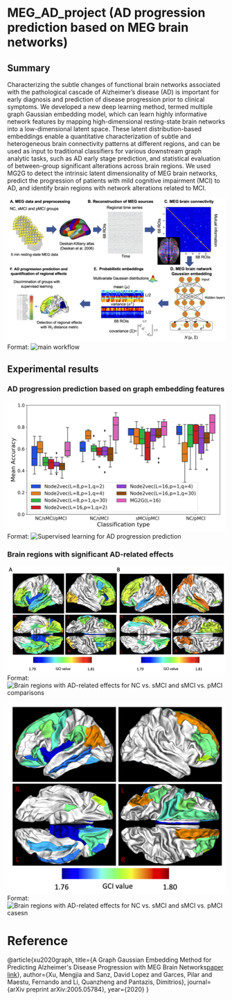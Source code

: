 # MEG_AD_project (AD progression prediction based on MEG brain networks)
## Summary
Characterizing the subtle changes of functional
brain networks associated with the pathological cascade of
Alzheimer’s disease (AD) is important for early diagnosis and
prediction of disease progression prior to clinical symptoms. We
developed a new deep learning method, termed multiple graph
Gaussian embedding model, which can learn highly
informative network features by mapping high-dimensional
resting-state brain networks into a low-dimensional latent space.
These latent distribution-based embeddings enable a quantitative
characterization of subtle and heterogeneous brain connectivity
patterns at different regions, and can be used as input to
traditional classifiers for various downstream graph analytic
tasks, such as AD early stage prediction, and statistical evaluation
of between-group significant alterations across brain regions. We
used MG2G to detect the intrinsic latent dimensionality of MEG
brain networks, predict the progression of patients with mild
cognitive impairment (MCI) to AD, and identify brain regions
with network alterations related to MCI.

![main workflow](Fig1.png)
Format: ![main workflow](https://github.com/GraceXu182/BrainNetEmb/Fig1.png)

## Experimental results
### AD progression prediction based on graph embedding features
![Supervised learning for AD progression prediction](Fig3.png)
Format: ![Supervised learning for AD progression prediction](https://github.com/GraceXu182/BrainNetEmb/Fig3.png)

### Brain regions with significant AD-related effects
![Brain regions with AD-related effects for NC vs. sMCI and sMCI vs. pMCI cases](Fig4.png)
Format: ![Brain regions with AD-related effects for NC vs. sMCI and sMCI vs. pMCI comparisons](https://github.com/GraceXu182/BrainNetEmb/Fig4.png)

![Brain regions with AD-related effects for NC vs. pMCI comparison](Suppl.Fig1.png)
Format: ![Brain regions with AD-related effects for NC vs. sMCI and sMCI vs. pMCI casesn](https://github.com/GraceXu182/BrainNetEmb/Suppl.Fig1.png)

# Reference
@article{xu2020graph,
  title={A Graph Gaussian Embedding Method for Predicting Alzheimer's Disease Progression with MEG Brain Networks[paper link](https://arxiv.org/abs/2005.05784)},
  author={Xu, Mengjia and Sanz, David Lopez and Garces, Pilar and Maestu, Fernando and Li, Quanzheng and Pantazis, Dimitrios},
  journal={arXiv preprint arXiv:2005.05784},
  year={2020}
}
